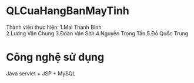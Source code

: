 # QLCuaHangBanMayTinh
 Thành viên thực hiện:
 1.Mai Thanh Bình<br>
 2.Lường Văn Chung
 3.Đoàn Văn Sơn
 4.Nguyễn Trọng Tấn
 5.Đỗ Quốc Trung
 # Công nghệ sử dụng
Java servlet + JSP + MySQL
